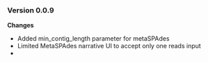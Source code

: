 ### Version 0.0.9
__Changes__
- Added min_contig_length parameter for metaSPAdes 
- Limited MetaSPAdes narrative UI to accept only one reads input
- 
